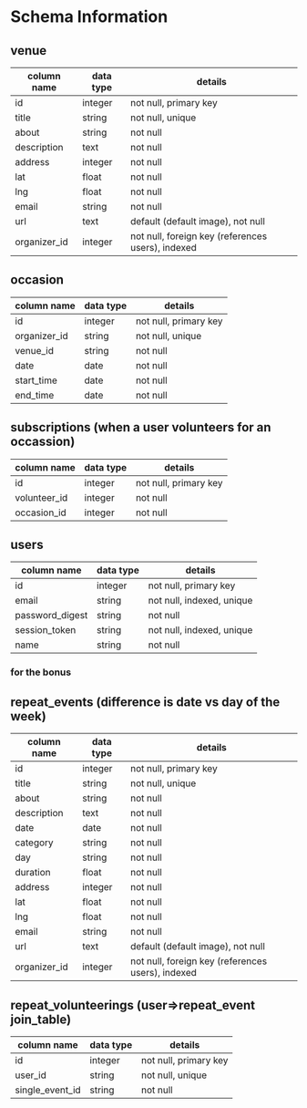 # Schema Information

## venue
column name | data type   | details
------------|-------------|-----------------------
id          | integer     | not null, primary key
title       | string      | not null, unique
about       | string      | not null
description | text        | not null
address     | integer     | not null
lat         | float       | not null
lng         | float       | not null
email       | string      | not null
url         | text        | default (default image), not null
organizer_id| integer     | not null, foreign key (references users), indexed



## occasion
column name        | data type   | details
-------------------|-------------|-----------------------
id                 | integer     | not null, primary key
organizer_id       | string      | not null, unique
venue_id           | string      | not null
date               | date        | not null
start_time         | date        | not null
end_time           | date        | not null

## subscriptions (when a user volunteers for an occassion)

column name        | data type   | details
-------------------|-------------|-----------------------
id                 | integer     | not null, primary key
volunteer_id       | integer      | not null
occasion_id        | integer      | not null



## users
column name     | data type    | details
----------------|--------------|-----------------------
id              | integer      | not null, primary key
email           | string       | not null, indexed, unique
password_digest | string       | not null
session_token   | string       | not null, indexed, unique
name            | string       | not null



### for the bonus

## repeat_events (difference is date vs day of the week)
column name | data type   | details
------------|-------------|-----------------------
id          | integer     | not null, primary key
title       | string      | not null, unique
about       | string      | not null
description | text        | not null
date        | date        | not null
category    | string      | not null
day         | string      | not null
duration    | float       | not null
address     | integer     | not null
lat         | float       | not null
lng         | float       | not null
email       | string      | not null
url         | text        | default (default image), not null
organizer_id| integer     | not null, foreign key (references users), indexed

## repeat_volunteerings (user=>repeat_event join_table)
column name        | data type   | details
-------------------|-------------|-----------------------
id                 | integer     | not null, primary key
user_id            | string      | not null, unique
single_event_id    | string      | not null

